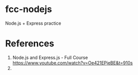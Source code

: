# fcc-nodejs
Node.js + Express practice

# References
1. Node.js and Express.js - Full Course<br>
https://www.youtube.com/watch?v=Oe421EPjeBE&t=910s
2. 
